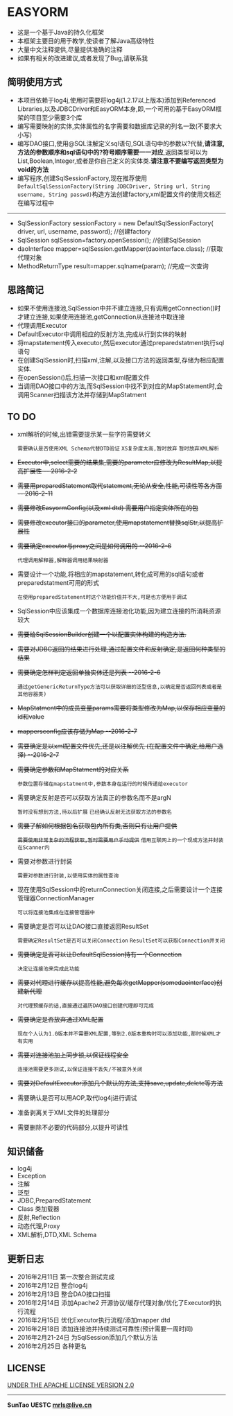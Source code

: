 # EASYORM
* 这是一个基于Java的持久化框架
* 本框架主要目的用于教学,使读者了解Java高级特性
* 大量中文注释提供,尽量提供准确的注释
* 如果有相关的改进建议,或者发现了Bug,请联系我

## 简明使用方式
* 本项目依赖于log4j,使用时需要将log4j(1.2.17以上版本)添加到Referenced Libraries,以及JDBCDriver和EasyORM本身,即,一个可用的基于EasyORM框架的项目至少需要3个库
* 编写需要映射的实体,实体属性的名字需要和数据库记录的列名一致(不要求大小写)
* 编写DAO接口,使用@SQL注解定义sql语句,SQL语句中的参数以?代替,**请注意,方法的参数顺序和sql语句中的?符号顺序需要一一对应**,返回类型可以为List,Boolean,Integer,或者是你自己定义的实体类.**请注意不要编写返回类型为void的方法**	
* 编写程序,创建SqlSessionFactory,现在推荐使用`DefaultSqlSessionFactory(String JDBCDriver, String url,
			String username, String passwd)`构造方法创建factory,xml配置文件的使用文档还在编写过程中
***
* SqlSessionFactory sessionFactory = new DefaultSqlSessionFactory(
				driver, url, username, password); //创建factory
* SqlSession sqlSession=factory.openSession(); //创建SqlSession
* daoInterface mapper=sqlSession.getMapper(daointerface.class); //获取代理对象
* MethodReturnType result=mapper.sqlname(param); //完成一次查询


## 思路简记
* 如果不使用连接池,SqlSession中并不建立连接,只有调用getConnection()时才建立连接,如果使用连接池,getConnection从连接池中取连接
* 代理调用Executor 
* DefaultExecutor中调用相应的反射方法,完成从行到实体的映射
* 将mapstatement传入executor,然后executor通过preparedstatment执行sql语句
* 在创建SqlSession时,扫描xml,注解,以及接口方法的返回类型,存储为相应配置实体.
* 在openSession()后,扫描一次接口和xml配置文件
* 当调用DAO接口中的方法,而SqlSession中找不到对应的MapStatement时,会调用Scanner扫描该方法并存储到MapStatment

## TO DO
* xml解析的时候,出错需要提示某一些字符需要转义

	`需要确认是否使用XML Schema代替DTD验证`
	`XS复杂度太高,暂时放弃`
    `暂时放弃XML解析`
    
* ~~Executor中,select需要的结果集,需要的parameter应修改为ResultMap,以提高扩展性 -- 2016-2-2~~
* ~~需要用preparedStatement取代statement,无论从安全,性能,可读性等各方面  -- 2016-2-11~~
* ~~需要修改EasyormConfig(以及xml dtd) 需要用户指定实体所在的包~~
* ~~需要修改executor接口的parameter,使用mapstatement替换sqlStr,以提高扩展性~~
* ~~需要确定executor与proxy之间是如何调用的 --2016-2-6~~

	`代理调用解释器,解释器调用结果映射器`

* 需要设计一个功能,将相应的mapstatement,转化成可用的sql语句或者preparedstatment可用的形式

	`在使用preparedStatement时这个功能价值并不大,可是也方便用于调试`

* SqlSession中应该集成一个数据库连接池化功能,因为建立连接的所消耗资源较大
* ~~需要给SqlSessionBuilder创建一个以配置实体构建的构造方法.~~
* ~~需要对JDBC返回的结果进行处理,通过配置文件和反射确定,是返回何种类型的结果~~
* ~~需要确定怎样判定返回单独实体还是列表 --2016-2-6~~

	`通过getGenericReturnType方法可以获取详细的泛型信息,以确定是否返回列表或者是其他容器类)`

* ~~MapStatment中的成员变量params需要将类型修改为Map,以保存相应变量的id和value~~
* ~~mappersconfig应该存储为Map --2016-2-7~~
* ~~需要确定是以xml配置文件优先,还是以注解优先 (在配置文件中确定,给用户选择) --2016-2-7~~
* ~~需要确定参数和MapStatment的对应关系~~

	`参数位置存储在mapstatment中,参数本身在运行的时候传递给executor`

* 需要确定反射是否可以获取方法真正的参数名而不是argN

	`暂时没有想到方法,待以后扩展`
	`已经确认反射无法获取方法的参数名`

* ~~需要了解如何根据包名获取包内所有类,否则只有让用户提供~~

	~~`需要使用非常复杂的流程获取,暂时需要用户手动提供`~~
	`借用互联网上的一个现成方法并封装在Scanner内`

* 需要对参数进行封装

	`需要对参数进行封装,以使用实体的属性查询`

* 现在使用SqlSession中的returnConnection关闭连接,之后需要设计一个连接管理器ConnectionManager

	`可以将连接池集成在连接管理器中`

* 需要确定是否可以让DAO接口直接返回ResultSet

	`需要确定ResultSet是否可以关闭Connection`
	`ResultSet可以获取Connection并关闭`

* ~~需要确定是否可以让DefaultSqlSession持有一个Connection~~

    `决定让连接池来完成此功能`
    
* ~~需要对代理进行缓存以提高性能,避免每次getMapper(somedaointerface)创建新代理~~

	`对代理预缓存的话,直接通过遍历DAO接口创建代理即可完成`

* ~~需要确定是否放弃通过XML配置~~

	`现在个人认为1.0版本并不需要XML配置,等到2.0版本重构时可以添加功能,那时候XML才有实用`

* ~~需要对连接池加上同步锁,以保证线程安全~~

	`连接池需要更多测试,以保证连接不丢失/不被意外关闭`

* ~~需要对DefaultExecutor添加几个默认的方法,支持save,update,delete等方法~~

* 需要确认是否可以用AOP,取代log4j进行调试
* 准备剥离关于XML文件的处理部分
* 需要删除不必要的代码部分,以提升可读性


## 知识储备
* log4j
* Exception
* 注解
* 泛型
* JDBC,PreparedStatement
* Class 类加载器
* 反射,Reflection
* 动态代理,Proxy
* XML解析,DTD,XML Schema

## 更新日志
* 2016年2月11日 第一次整合测试完成
* 2016年2月12日 整合log4j
* 2016年2月13日 整合DAO接口扫描
* 2016年2月14日 添加Apache2 开源协议/缓存代理对象/优化了Executor的执行流程
* 2016年2月15日 优化Executor执行流程/添加mapper dtd
* 2016年2月18日 添加连接池并持续测试可靠性(预计需要一周时间)
* 2016年2月21-24日 为SqlSession添加几个默认方法
* 2016年2月25日 各种更名

## LICENSE
[UNDER THE APACHE LICENSE VERSION 2.0](http://www.apache.org/licenses/LICENSE-2.0 )

***
**SunTao UESTC mrls@live.cn**